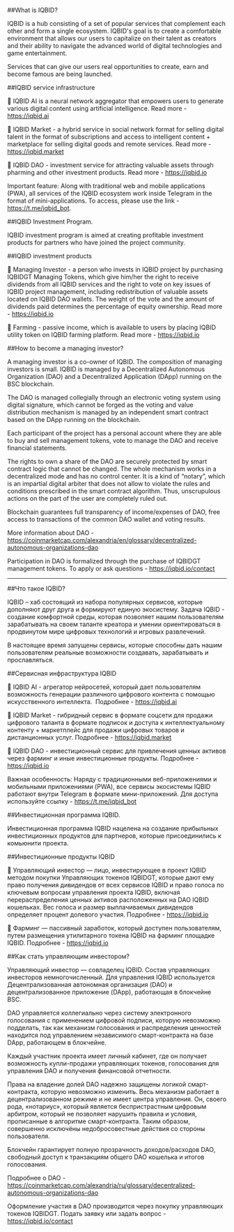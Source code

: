 ##What is IQBID?

IQBID is a hub consisting of a set of popular services that complement each other and form a single ecosystem. IQBID's goal is to create a comfortable environment that allows our users to capitalize on their talent as creators and their ability to navigate the advanced world of digital technologies and game entertainment.

Services that can give our users real opportunities to create, earn and become famous are being launched.

##IQBID service infrastructure

🔹 IQBID AI is a neural network aggregator that empowers users to generate various digital content using artificial intelligence.  Read more - https://iqbid.ai

🔹 IQBID Market - a hybrid service in social network format for selling digital talent in the format of subscriptions and access to intelligent content + marketplace for selling digital goods and remote services. Read more - https://iqbid.market

🔹 IQBID DAO - investment service for attracting valuable assets through pharming and other investment products. Read more - https://iqbid.io

Important feature: Along with traditional web and mobile applications (PWA), all services of the IQBID ecosystem work inside Telegram in the format of mini-applications. To access, please use the link - https://t.me/iqbid_bot.

##IQBID Investment Program.

IQBID investment program is aimed at creating profitable investment products for partners who have joined the project community.

##IQBID investment products

🔹 Managing Investor - a person who invests in IQBID project by purchasing IQBIDGT Managing Tokens, which give him/her the right to receive dividends from all IQBID services and the right to vote on key issues of IQBID project management, including redistribution of valuable assets located on IQBID DAO wallets. The weight of the vote and the amount of dividends paid determines the percentage of equity ownership. Read more - https://iqbid.io

🔹 Farming - passive income, which is available to users by placing IQBID utility token on IQBID farming platform. Read more - https://iqbid.io

##How to become a managing investor?

A managing investor is a co-owner of IQBID. The composition of managing investors is small. IQBID is managed by a Decentralized Autonomous Organization (DAO) and a Decentralized Application (DApp) running on the BSC blockchain.

The DAO is managed collegially through an electronic voting system using digital signature, which cannot be forged as the voting and value distribution mechanism is managed by an independent smart contract based on the DApp running on the blockchain.

Each participant of the project has a personal account where they are able to buy and sell management tokens, vote to manage the DAO and receive financial statements. 

The rights to own a share of the DAO are securely protected by smart contract logic that cannot be changed. The whole mechanism works in a decentralized mode and has no control center. It is a kind of “notary”, which is an impartial digital arbiter that does not allow to violate the rules and conditions prescribed in the smart contract algorithm. Thus, unscrupulous actions on the part of the user are completely ruled out. 

Blockchain guarantees full transparency of income/expenses of DAO, free access to transactions of the common DAO wallet and voting results.

More information about DAO - https://coinmarketcap.com/alexandria/en/glossary/decentralized-autonomous-organizations-dao

Participation in DAO is formalized through the purchase of IQBIDGT management tokens. To apply or ask questions - https://iqbid.io/contact

------------------------------------------

##Что такое IQBID?

IQBID – хаб состоящий из набора популярных сервисов, которые дополняют друг друга и формируют единую экосистему. Задача IQBID  - создание комфортной среды, которая позволяет нашим пользователям зарабатывать на своем таланте креатора и умении ориентироваться в продвинутом мире цифровых технологий и игровых развлечений.

В настоящее время запущены сервисы, которые способны дать нашим пользователям реальные возможности создавать, зарабатывать и прославляться.

##Сервисная инфраструктура IQBID

🔹 IQBID AI  - агрегатор нейросетей, который дает пользователям возможность генерации различного цифрового контента с помощью искусственного интеллекта.  Подробнее  - https://iqbid.ai  
       
🔹 IQBID Market  - гибридный сервис в формате соцсети для продажи цифрового таланта в формате подписок и доступа к интеллектуальному контенту + маркетплейс для продажи цифровых товаров и дистанционных услуг. Подробнее - https://iqbid.market 

🔹 IQBID DAO  - инвестиционный сервис для привлечения ценных активов через фарминг и иные инвестиционные продукты. Подробнее - https://iqbid.io 

Важная особенность: Наряду с традиционными веб-приложениями и мобильными приложениями (PWA), все сервисы экосистемы IQBID работают внутри Telegram в формате мини-приложений. Для доступа используйте ссылку - https://t.me/iqbid_bot 

##Инвестиционная программа IQBID.

Инвестиционная программа IQBID нацелена на создание прибыльных инвестиционных продуктов для партнеров, которые присоединились к комьюнити проекта.

##Инвестиционные продукты IQBID

🔹 Управляющий инвестор — лицо, инвестирующее в проект IQBID методом покупки Управляющих токенов IQBIDGT, которые дают ему право получения дивидендов от всех сервисов IQBID и право голоса по ключевым вопросам управления проекта IQBID, включая перераспределения ценных активов расположенных на DAO IQBID кошельках. Вес голоса и размер выплачиваемых дивидендов определяет процент долевого участия. Подробнее - https://iqbid.io

🔹 Фарминг — пассивный заработок, который доступен пользователям, путем размещения утилитарного токена IQBID на фарминг площадке IQBID. Подробнее - https://iqbid.io


##Как стать управляющим инвестором?

Управляющий инвестор — совладелец IQBID. Состав управляющих инвесторов  немногочисленный. Для управления IQBID используется Децентрализованная автономная организация (DAO) и децентрализованное приложение (DApp), работающая в блокчейне BSC.

DAO управляется коллегиально через систему электронного голосования с применением цифровой подписи, которую невозможно подделать, так как механизм голосования и распределения ценностей находится под управлением независимого смарт-контракта на базе DApp, работающем в блокчейне.

Каждый участник проекта имеет личный кабинет, где он получает возможность купли-продажи управляющих токенов, голосования для управления DAO и получения финансовой отчетности. 

Права на владение долей DAO надежно защищены логикой смарт-контракта, которую невозможно изменить. Весь механизм работает в децентрализованном режиме и не имеет центра управления. Он, своего рода, «нотариус», который является беспристрастным цифровым арбитром, который не позволяет нарушить правила и условия, прописанные в алгоритме смарт-контракта. Таким образом, совершенно исключёны недобросовестные действия со стороны пользователя. 

Блокчейн гарантирует полную прозрачность доходов/расходов DAO, свободный доступ к транзакциям общего DAO кошелька и итогов голосования.

Подробнее о DAO - https://coinmarketcap.com/alexandria/ru/glossary/decentralized-autonomous-organizations-dao 

Оформление участия в DAO производится через покупку управляющих токенов IQBIDGT. Подать заявку или задать вопрос - https://iqbid.io/contact
